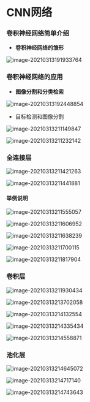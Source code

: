 # CNN网络

### 卷积神经网络简单介绍

- **卷积神经网络的雏形**

![image-20210313191933764](Readme.assets/image-20210313191933764.png)

### 卷积神经网络的应用

- **图像分割和分类检索**

![image-20210313192448854](Readme.assets/image-20210313192448854.png)

- 目标检测和图像分割

![image-20210313211149847](Readme.assets/image-20210313211149847.png)

![image-20210313211232142](Readme.assets/image-20210313211232142.png)

### 全连接层

![image-20210313211421263](Readme.assets/image-20210313211421263.png)

![image-20210313211441881](Readme.assets/image-20210313211441881.png)

#### 举例说明

![image-20210313211555057](Readme.assets/image-20210313211555057.png)

![image-20210313211606952](Readme.assets/image-20210313211606952.png)

![image-20210313211638239](Readme.assets/image-20210313211638239.png)

![image-20210313211700115](Readme.assets/image-20210313211700115.png)

![image-20210313211817904](Readme.assets/image-20210313211817904.png)

### 卷积层

![image-20210313211930434](Readme.assets/image-20210313211930434.png)

![image-20210313213702058](Readme.assets/image-20210313213702058.png)

![image-20210313214132554](Readme.assets/image-20210313214132554.png)

![image-20210313214335434](Readme.assets/image-20210313214335434.png)

![image-20210313214558871](Readme.assets/image-20210313214558871.png)

### 池化层

![image-20210313214645072](Readme.assets/image-20210313214645072.png)

![image-20210313214717140](Readme.assets/image-20210313214717140.png)

![image-20210313214743643](Readme.assets/image-20210313214743643.png)